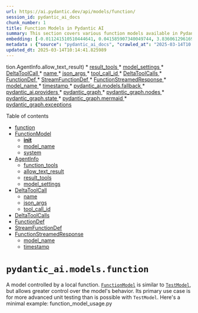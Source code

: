 ```yaml
---
url: https://ai.pydantic.dev/api/models/function/
session_id: pydantic_ai_docs
chunk_number: 1
title: Function Models in Pydantic AI
summary: This section covers various function models available in Pydantic AI, including details on `AgentInfo`, `DeltaToolCall`, `DeltaToolCalls`, and `FunctionDef`. Each model is linked to specific attributes such as `allow_text_result`, `result_tools`, `name`, and `json_args`, providing a comprehensive overview of their functionalities and settings.
embedding: [-0.011241510510444641, 0.041585907340049744, 3.836061296169646e-05, -0.009320979006588459, 0.025466246530413628, 0.0021830040495842695, -0.032418571412563324, -0.02047286555171013, 0.01596601866185665, 0.031189430505037308, 0.01384062971919775, -0.0727241262793541, 8.067232556641102e-05, -0.02234218269586563, 0.0008610382210463285, -0.017003104090690613, -0.021522754803299904, -0.009999566711485386, 0.03794969990849495, 0.04688657447695732, 0.060586363077163696, -0.02340487577021122, 0.004766118712723255, -0.004894154146313667, 0.034595172852277756, -0.023110395297408104, -0.04173954948782921, 0.04852542653679848, -0.031419895589351654, -0.026759404689073563, 0.06857577711343765, -0.0206777211278677, -0.033314816653728485, -0.05628437548875809, 0.01049890462309122, -0.007938196882605553, 0.04980578273534775, 0.01528743002563715, -0.04273822531104088, 0.05515766143798828, -0.03713027387857437, -0.035209741443395615, -0.005089408252388239, 0.03134307265281677, -0.047040216624736786, 0.029345719143748283, -0.00041091369348578155, 0.0036746168043464422, -0.0009514632984064519, 0.03139428794384003, -0.03764241561293602, -0.00429878942668438, -0.006267334334552288, -0.013059613294899464, 0.01070376206189394, 0.02120266668498516, -0.026861833408474922, -0.007464465219527483, -0.002928810426965356, 0.03275146335363388, -0.024864479899406433, -0.0049485694617033005, -8.407326095039025e-05, 0.060791220515966415, -0.03257221356034279, 0.004420422948896885, -0.04867906868457794, -0.0005745589733123779, -0.03472320735454559, 0.015812374651432037, -0.010825395584106445, 0.0239938385784626, -0.03713027387857437, -0.018040191382169724, -0.015940411016345024, -0.06299342960119247, 0.043762508779764175, 0.04079208895564079, 0.006741065066307783, -0.03246978297829628, 0.03587552532553673, 0.014634449034929276, 0.013040408492088318, 0.01574835740029812, -0.019397366791963577, -0.03792409226298332, -0.05397973582148552, -0.03344285488128662, -0.039690982550382614, -0.03316117450594902, -0.017899353057146072, -0.012957185506820679, -0.0171311404556036, 0.020319221541285515, 0.11523188650608063, 0.02089538238942623, -0.02796293795108795, -0.013776611536741257, 0.02582474611699581, 0.007912589237093925, 0.01933334954082966, 0.0044780392199754715, -0.0406128391623497, -0.008296695537865162, 0.042687010020017624, 0.005723183508962393, -0.0003721029497683048, -0.026452118530869484, -0.017464032396674156, 0.03935809060931206, -0.014685663394629955, -0.011401554569602013, -0.014749681577086449, 0.013379702344536781, -0.07789675146341324, -0.031240643933415413, -0.007950999774038792, 0.013078819029033184, 0.01241303514689207, -0.020216794684529305, -0.0052206446416676044, 0.013635773211717606, 0.0319320373237133, 0.018744386732578278, 0.03418545797467232, -0.01135674212127924, 0.013981468975543976, -0.01453202124685049, -0.03492806479334831, -0.03713027387857437, -0.0004809330857824534, 0.014813698828220367, -0.015709947794675827, -0.0013379702577367425, -0.02471083775162697, -0.014199129305779934, -0.032597821205854416, 0.011683233082294464, -0.010031575337052345, 0.028731150552630424, 0.000811024394351989, -0.015735553577542305, 0.019896704703569412, 0.026247262954711914, 0.0071251713670790195, 0.01978147402405739, -0.014032682403922081, 0.008123847655951977, -0.043864935636520386, 0.044761184602975845, 0.026631368324160576, 0.03707905858755112, 0.00123474164865911, -0.02289273403584957, -0.041560299694538116, 0.014954538084566593, -0.0006017665145918727, 0.03203446418046951, 0.044274650514125824, -0.015453875996172428, -0.0018725180998444557, 0.04637443274259567, -0.05817929655313492, 0.02247021719813347, -0.06903669983148575, 0.011555197648704052, -0.048755891621112823, -0.004401217680424452, -0.014672859571874142, -0.051316600292921066, -0.019589420408010483, -0.01135674212127924, -0.016695819795131683, 0.01252826675772667, 0.004183557815849781, -0.030293181538581848, -0.05241770297288895, -0.03756559267640114, -0.011177493259310722, -0.025171764194965363, -0.020216794684529305, -0.020741738379001617, -0.04130423069000244, 0.010793386958539486, -0.024774855002760887, -0.03433910012245178, 0.017694495618343353, 0.02888479270040989, 0.02022959664463997, 0.07062434405088425, 0.014147914946079254, 0.044274650514125824, 0.0329563207924366, 0.011977714486420155, 0.011708839796483517, -0.0024662823416292667, 0.05052277818322182, 0.011036654002964497, 0.01788654923439026, -0.0066514406353235245, 0.00141799240373075, 0.030241968110203743, 0.007221198175102472, -0.027860509231686592, 0.019768670201301575, -0.03602916747331619, -0.013123631477355957, 0.03362210467457771, -0.027527617290616035, -0.039870232343673706, -0.013520540669560432, -0.026631368324160576, 0.0023718562442809343, -0.01494173426181078, 0.007829366251826286, 0.020882578566670418, -0.03777045011520386, 0.004682895727455616, -0.009941951371729374, 0.045145291835069656, 0.007624509744346142, 0.008975283242762089, 0.027015475556254387, 0.008936872705817223, -0.03354528173804283, 0.03851305693387985, 0.0049133594147861, -0.09095636755228043, -0.01213135663419962, 0.023417679592967033, 0.009884335100650787, -0.012060937471687794, 0.006171307526528835, -0.04112498089671135, 0.027015475556254387, -0.06857577711343765, -0.022226950153708458, -0.0035689875949174166, 0.012464248575270176, -0.03418545797467232, 0.0030600468162447214, -0.0008122247527353466, -0.0008458340307697654, 0.01448080688714981, 0.01637573167681694, 0.018949244171380997, 0.021804433315992355, 0.0029496161732822657, 0.028449472039937973, 0.05095810070633888, 0.08091838657855988, -0.03608038276433945, 0.036797381937503815, -0.0105501189827919, -0.03592674061655998, 0.007330028340220451, 0.010863806121051311, -0.004436427727341652, -0.047347500920295715, 0.04353204369544983, -0.002927209949120879, -0.016490962356328964, -0.030088325962424278, -0.017643282189965248, -0.033801354467868805, -0.0011163088493049145, -0.012534668669104576, 0.023071983829140663, 0.0073044211603701115, -0.03444153070449829, 0.08522038161754608, 0.036387667059898376, 0.03354528173804283, -0.009557845070958138, -0.041560299694538116, 0.008488749153912067, 0.0036330053117126226, 0.06417135894298553, 0.02757883071899414, -0.002450278028845787, 0.0032216913532465696, 0.027604438364505768, 0.05264816805720329, 0.01167042925953865, 0.00570397824048996, 0.026861833408474922, -0.02778368815779686, -0.00018675166938919574, 0.004228369798511267, -0.02471083775162697, -0.0127907395362854, 0.02448037452995777, 0.0062737357802689075, -0.05705258622765541, 0.022675074636936188, -0.00530066667124629, 0.020703328773379326, 0.009801112115383148, 0.03933248296380043, 0.019115690141916275, -0.01830906607210636, 0.0008054228383116424, -0.05095810070633888, -0.014211932197213173, -0.01097903773188591, -0.016670212149620056, -0.00018285059195477515, 0.009621862322092056, 0.04232851415872574, 0.002043765503913164, 0.009320979006588459, 0.0403311587870121, -0.01865476183593273, -0.023673750460147858, -0.027117904275655746, -0.005201439373195171, 0.024019446223974228, -0.01898765377700329, 0.03636206313967705, 0.00391148217022419, -0.03413424640893936, -0.0643249973654747, 0.018795600160956383, -0.012156964279711246, -0.009948352351784706, 0.01574835740029812, -0.014749681577086449, 0.01716955006122589, -0.020690524950623512, 0.026426512748003006, 0.008700007572770119, 0.006350557319819927, -0.04253336787223816, 0.0171311404556036, 0.00848234724253416, 0.012368222698569298, -0.039690982550382614, 0.03533777967095375, -0.008360713720321655, 0.05211041867733002, -0.018347477540373802, -0.00782296434044838, -0.06340314447879791, 0.01975586637854576, 0.00811744574457407, 0.03287949785590172, 0.024429159238934517, 0.044069793075323105, -0.017758512869477272, -0.0015796370571479201, 0.0033641308546066284, -0.017387211322784424, -0.008610382676124573, 0.02416028454899788, -0.014570431783795357, -0.0342622809112072, -0.012541069649159908, 0.009570647962391376, 0.002799174515530467, -0.020972203463315964, -0.07267291098833084, 0.008642391301691532, -0.004874948877841234, -0.01709272898733616, -0.042072441428899765, 0.028219008818268776, -0.014250342734158039, -0.03733513131737709, 0.005172631237655878, -0.010915020480751991, 0.029909076169133186, 0.019947919994592667, -0.01898765377700329, 0.005028591491281986, -0.020178383216261864, -0.03367331624031067, -0.034006208181381226, -0.008904864080250263, 0.0085655702278018, 0.0014988146722316742, 0.07026584446430206, -0.03592674061655998, -0.008367115631699562, -0.016017232090234756, 0.027220331132411957, 0.012752328999340534, -0.02054968662559986, -0.0025062935892492533, -0.015172198414802551, 0.041073765605688095, 0.04063844308257103, -0.04768039286136627, -0.022483021020889282, -0.009007291868329048, -0.005550335627049208, 0.02440355159342289, 0.025248587131500244, 0.017566461116075516, 0.06657842546701431, -0.025799138471484184, 0.02739958092570305, 0.015876393765211105, -0.04235411807894707, -0.014096700586378574, 5.1964379963465035e-05, 0.022495824843645096, 0.06811484694480896, 0.02375057153403759, 0.03544020652770996, 0.02085697092115879, 0.05945965275168419, -0.002573512028902769, 0.015837982296943665, -0.02471083775162697, -0.004788524936884642, -0.05966451019048691, 0.025210175663232803, 0.03472320735454559, 0.03344285488128662, 0.02533821016550064, 0.005399893969297409, -0.10099434852600098, -0.01242583803832531, -0.007886982522904873, -0.03277707099914551, 0.06826849281787872, 0.05008745938539505, -0.034595172852277756, -0.0006741865654475987, -0.05346759408712387, 0.022252557799220085, 0.00599845964461565, 0.07625789940357208, 0.01861635036766529, 0.00025707113672979176, -0.03088214434683323, 0.01719515770673752, 0.0007025944069027901, -0.011849679052829742, 0.04112498089671135, 0.030037110671401024, -0.03357088938355446, -0.015466679818928242, 0.04094573110342026, -0.030011504888534546, -0.006414575036615133, -0.029499363154172897, -0.022214146330952644, 0.004718105308711529, -0.0445307232439518, 0.0004717305419035256, 0.018245048820972443, -0.041765157133340836, 0.015005752444267273, -0.0034089433029294014, -0.04524771869182587, 0.07456783205270767, -0.009167336858808994, 0.07420933246612549, -0.0030456427484750748, 0.031010180711746216, -0.006997135933488607, -0.0100123705342412, 0.022188538685441017, -0.026913046836853027, -0.014416788704693317, 0.03216249868273735, -0.011228706687688828, -0.02513335458934307, -0.011657625436782837, 0.03326360508799553, -0.004846140742301941, 0.0348256379365921, 0.019538206979632378, 0.05408216267824173, -0.026938654482364655, 0.050241101533174515, -0.012265793979167938, 0.009096916764974594, -0.0009282568353228271, 0.02440355159342289, -0.025325408205389977, 0.006574619095772505, 0.02289273403584957, -0.030011504888534546, 0.11164689064025879, -0.013917450793087482, -0.019743062555789948, 0.01574835740029812, 0.02085697092115879, -0.011119876988232136, -0.008245481178164482, 0.03777045011520386, -0.014634449034929276, 0.06560534983873367, 0.026913046836853027, -0.021637987345457077, 0.013802219182252884, -0.009461818262934685, -0.004583668429404497, 0.002922408515587449, -0.0071059660986065865, -0.016350124031305313, 0.04760357365012169, 0.0006101688486523926, -0.006110490765422583, 0.03905080631375313, 0.00029988298774696887, -0.029243292286992073, 0.03602916747331619, -0.04532454162836075, 0.02358412556350231, 0.03492806479334831, 0.0348256379365921, 0.023840196430683136, 0.007387644145637751, 0.019999133422970772, 0.003591393819078803, 0.007157180458307266, 3.816056050709449e-05, 0.045452576130628586, -0.00011923299462068826, 0.008667998015880585, 0.023801786825060844, -0.013853433541953564, -0.01418632548302412, -0.002005354966968298, -0.008661597035825253, -0.022214146330952644, -0.0074132513254880905, 0.035491421818733215, 1.3603764273284469e-05, 0.041457872837781906, -0.018769994378089905, -0.019051671028137207, -0.026247262954711914, 0.04967774450778961, 0.029448147863149643, -0.019704652950167656, -0.006753868889063597, 0.004708502907305956, 0.012950783595442772, -0.03807773441076279, -0.0031368678901344538, 0.005540733225643635, 0.02513335458934307, -0.004993381444364786, -0.00773974135518074, -0.009660272859036922, -0.00017534851212985814, 0.048038892447948456, 0.016209285706281662, 0.010492503643035889, -0.05843536928296089, -0.010646145790815353, 0.002069372683763504, -0.03467199206352234, 0.021586773917078972, -0.013469327241182327, -0.022623859345912933, -0.006196914706379175, 0.008264686912298203, 0.025722317397594452, 0.0005885628634132445, -0.025568675249814987, 0.04153469204902649, 0.030395610257983208, -0.011439965106546879, -0.03523534908890724, -0.01175365224480629, 0.004762917757034302, 0.027758080512285233, -0.0045708646066486835, -0.02234218269586563, -0.010159610770642757, -0.009468220174312592, 0.01533864438533783, 0.0028903998900204897, -0.00524945231154561, 0.0002784770622383803, -0.013827825896441936, -0.03208567947149277, 0.018462708219885826, 0.008181463927030563, -0.01533864438533783, -0.014263146556913853, -0.006036870181560516, 0.008719212375581264, -0.0036938220728188753, -0.0255814790725708, 0.005211041774600744, -0.04709143191576004, -0.018437102437019348, 0.02154836244881153, -0.04179076477885246, -0.008098240941762924, -0.0009610659326426685, -0.006741065066307783, -0.0268874391913414, 0.016567783430218697, 0.024326730519533157, -0.03185521438717842, -0.013815023005008698, 0.02716911770403385, -0.007656518369913101, -0.01209934800863266, -0.004839739296585321, 0.029243292286992073, -0.05986936762928963, 0.00215419614687562, -0.004702100995928049, -0.0004897355102002621, 0.002728755120187998, -0.027322759851813316, -0.020216794684529305, -0.009788308292627335, -0.03674616664648056, -0.0035849919077008963, 0.07902346551418304, -0.018795600160956383, -0.03395499661564827, 0.03905080631375313, 0.024416355416178703, -0.013558952137827873, -0.0001332368701696396, 0.0011915296781808138, 0.003354528220370412, -0.0031240645330399275, -0.02061370387673378, 0.025043729692697525, -0.011913696303963661, 0.04074087366461754, 0.03287949785590172, 0.013341291807591915, -0.023904213681817055, -0.013187648728489876, 0.0193717610090971, -0.010101995430886745, -0.006856297142803669, -0.052315276116132736, 0.004372410010546446, 0.010441289283335209, 0.016158070415258408, -0.010876609943807125, -0.005425501149147749, 0.002309439005330205, -0.0313686802983284, 0.01847551204264164, 0.011824071407318115, -0.028321435675024986, 0.008367115631699562, -0.013507737778127193, -0.011715241707861423, 0.018321869894862175, 0.0015020156279206276, 0.012208177708089352, 0.007694929372519255, -0.009813915938138962, 0.008700007572770119, 0.009352987632155418, -0.019013261422514915, 0.027015475556254387, -0.006939520128071308, -0.01812981627881527, 0.004151548724621534, 0.027117904275655746, 0.031727179884910583, 0.013482130132615566, 0.02299516275525093, -0.02788611687719822, -0.03733513131737709, 0.009116122499108315, 0.0034921662881970406, 0.011055858805775642, -0.0035113715566694736, -0.009096916764974594, 0.0032360954210162163, -0.05454309284687042, -0.03213689103722572, 0.06427378207445145, 0.012630694545805454, 0.009487424977123737, -0.061098504811525345, 0.02051127515733242, 0.07282654941082001, -0.01910288631916046, 0.010191620327532291, 0.008879256434738636, 0.027066688984632492, 0.011235108599066734, 0.004049120470881462, -0.047757215797901154, -0.0022278164979070425, -0.011292724870145321, 0.0010314853861927986, -0.00013853833661414683, 0.015837982296943665, 0.009775504469871521, -0.01933334954082966, -0.01394305843859911, 0.0007394045824185014, 0.010415681637823582, -0.02340487577021122, 0.012726721353828907, -0.05633558705449104, 0.002775167813524604, 0.015402661636471748, 0.02281591296195984, 0.013507737778127193, -0.050932493060827255, -0.008520757779479027, 0.020972203463315964, -0.020434454083442688, 0.027041081339120865, -0.022009290754795074, -0.01782253198325634, 0.04319915175437927, 0.044453900307416916, 0.017182353883981705, -0.011043055914342403, -0.03206007182598114, 0.023635338991880417, -0.00037690429599024355, 0.004503645934164524, -0.0008202269673347473, -0.017528049647808075, -0.017528049647808075, 0.06540049612522125, 0.001315564033575356, -0.014634449034929276, 0.0008410327136516571, 0.014788092114031315, 0.0002033562632277608, -0.027143510058522224, 0.0059376428835093975, -0.022354986518621445, -0.05100931599736214, 0.015108180232346058, -0.033519674092531204, -0.008386320434510708, 0.0021509951911866665, 0.030728502199053764, -0.022329378873109818, 0.003985102754086256, -0.03287949785590172, -0.001479609403759241, -0.001053891610354185, 0.04632321745157242, -0.0073684388771653175, 0.015082573518157005, -0.0053934925235807896, 0.009090515784919262, -0.017796924337744713, 0.02191966585814953, -0.006760270334780216, -0.01696469448506832, -0.019218116998672485, -0.021932467818260193, -0.03433910012245178, 0.05935722589492798, -0.027220331132411957, -0.004711703862994909, 0.00672185979783535, 0.05705258622765541, -0.03544020652770996, -0.047347500920295715, 0.023776179179549217, 0.025530263781547546, 0.008155856281518936, 0.018641958013176918, -0.002760763978585601, -0.025043729692697525, -0.028705542907118797, 0.0076117063872516155, 0.04084330052137375, -0.01408389676362276, 0.03843623399734497, -0.007899785414338112, -0.004404418636113405, -0.0015876393299549818, 0.03287949785590172, 0.003655411535874009, 0.01273952517658472, 0.021253880113363266, 0.02065211534500122, 0.010934225283563137, -0.02433953434228897, -0.024249909445643425, -0.049626532942056656, -0.021625183522701263, -0.016222089529037476, 0.0028920001350343227, -0.0045228516682982445, 0.0142375398427248, 0.008764024823904037, -0.03643888235092163, 0.012733123265206814, -0.07595061510801315, -0.012349016964435577, 0.023904213681817055, -0.00597285246476531, 0.018424298614263535, -0.00743885850533843, 0.027041081339120865, 0.02599119208753109, 0.0016380532179027796, -0.04880710318684578, 0.013584558852016926, -0.001554029993712902, -0.01040928065776825, -0.005383889656513929, 0.05216163396835327, -0.036797381937503815, 0.010262039490044117, -0.034800030291080475, 0.02140752412378788, 0.0016196481883525848, 0.0016164472326636314, -0.00210778322070837, -0.03336603194475174, -0.006513802334666252, -0.0033353229518979788, 0.0076117063872516155, -0.004865346010774374, 0.03935809060931206, 0.026528941467404366, 0.0019781473092734814, -0.014224736019968987, -0.02378898300230503, 0.01603003591299057, 0.025043729692697525, 0.011036654002964497, 0.05157266929745674, 0.009820316918194294, 0.02416028454899788, 0.00820066872984171, -0.005025390535593033, 0.011625616811215878, -0.02602960169315338, -0.0009466619230806828, 0.019909508526325226, 0.035593848675489426, -0.0014500012621283531, -0.0212410781532526, -0.00392108503729105, -0.02947375550866127, -0.034902457147836685, -0.00854636449366808, 0.028449472039937973, -0.020280811935663223, 0.04642564430832863, 0.026810618117451668, 0.019602224230766296, -0.02403225004673004, -0.020216794684529305, -0.004263579845428467, 0.04732189327478409, -0.0023526509758085012, 0.02719472534954548, -0.013315684162080288, 0.008610382676124573, -0.03175278753042221, -0.005896031390875578, -0.01448080688714981, -0.0007698130211792886, 0.008021419867873192, -0.025722317397594452, 0.015300233848392963, 0.003527376102283597, -0.03180399909615517, 0.011068662628531456, 0.004260378889739513, 0.005159827880561352, -0.00388267426751554, -0.013008399866521358, -0.0026999469846487045, -0.002967220963910222, 0.011177493259310722, -0.009967558085918427, -0.03505609929561615, 0.025939976796507835, -0.0342622809112072, -0.005614353343844414, -0.023763375356793404, 0.004538855981081724, 0.02165079116821289, 0.0013443719362840056, 0.03316117450594902, 0.015978820621967316, -0.01761767454445362, -0.0020997810643166304, -0.04847421124577522, -0.012797140516340733, -0.039870232343673706, 0.014301557093858719, 0.012861158698797226, 0.00046412841766141355, 0.018731582909822464, 0.020805757492780685, 0.0006885905168019235, 0.0063953697681427, -0.00880883727222681, 0.02264946699142456, -0.025965584442019463, -0.018731582909822464, -0.013110827654600143, 0.017732907086610794, 0.0071059660986065865, 0.009641068056225777, 0.008872855454683304, -0.0064081731252372265, -0.060791220515966415, -0.011126278899610043, 0.09239036589860916, -0.022047700360417366, -0.05997179448604584, 0.04278944060206413, -0.022777503356337547, 0.020780149847269058, 0.00811744574457407, 0.013315684162080288, -0.003857067320495844, -0.004580467473715544, -0.005732786376029253, 0.01135674212127924, -0.021983683109283447, -0.020255204290151596, 0.0018597146263346076, 0.003418545937165618, -0.00571358110755682, 0.043455224484205246, -0.018078602850437164, -0.01035806629806757, 0.015223412774503231, -0.012086544185876846, -0.026247262954711914, -0.026708189398050308, 0.013027604669332504, 0.010710163041949272, 0.02264946699142456, -0.015300233848392963, -0.01802738755941391, 0.0035849919077008963, -0.002229416975751519, -0.017592066898941994, -0.009705085307359695, 0.0013227660674601793, 0.008488749153912067, 0.0221245214343071, 0.02837265096604824, 0.022380592301487923, -0.016567783430218697, 0.006753868889063597, -0.0036810184828937054, -0.04719385877251625, 0.007694929372519255, 0.009724291041493416, -0.030088325962424278, 0.05992057919502258, -0.029294505715370178, -0.022252557799220085, 0.008936872705817223, -0.03403181582689285, -0.028910400345921516, 0.010716564953327179, -0.02926889806985855, 0.026836225762963295, 0.00818786583840847, 0.019883902743458748, 0.04271261766552925, 0.011836875230073929, 0.03753998875617981, 0.03439031541347504, 0.020075954496860504, -0.02602960169315338, -0.033109962940216064, 0.04591350257396698, 0.015441072173416615, -0.0073492336086928844, 0.027937330305576324, -0.005191836506128311, 0.021868450567126274, 0.014493610709905624, 0.008815239183604717, -0.01538985874503851, 0.0029832255095243454, 0.022623859345912933, 0.04120180010795593, 0.045759860426187515, -0.008091839030385017, -0.007253206800669432, -0.02433953434228897, 0.020703328773379326, 0.05098370835185051, 0.006283338647335768, -0.009833120740950108, 0.012240187264978886, 0.013187648728489876, 0.0393068753182888, 0.0001360376481898129, -0.028910400345921516, 0.005716782063245773, 0.03336603194475174, 0.034211065620183945, -0.0348256379365921, -0.012105749920010567, 0.04560621827840805, 0.004974176175892353, 0.030907751992344856, 0.005681572016328573, 0.02181723713874817, -0.018296262249350548, -0.011388751678168774, -0.008924068883061409, -0.009417005814611912, -0.025863155722618103, 0.005278260447084904, -0.020255204290151596, -0.016951890662312508, 0.011209501884877682, -0.010991841554641724, 0.004622078966349363, 0.0012355418875813484, 0.000258671585470438, 0.009263362735509872, 0.02360973320901394, -5.5765431170584634e-05, -0.04240533336997032, -0.004452432040125132, -0.007195590995252132, 0.01599162444472313, 0.04394175857305527, -0.027809293940663338, 0.024774855002760887, -0.01902606524527073, -0.003969098441302776, 0.014852109365165234, -0.018142620101571083, 0.026221655309200287, 0.037155881524086, -0.02423710562288761, 0.0208185613155365, 0.027630046010017395, 0.002251822967082262, 0.03866669908165932, 0.017015907913446426, 0.0016948690172284842, -0.009128926321864128, 0.015133787877857685, -0.004327597562223673, 0.006952323485165834, 0.004881350789219141, -0.027758080512285233, 0.03705345094203949, 0.021497149020433426, 0.007406849414110184, 0.013879040256142616, 0.012361820787191391, 0.029806647449731827, 0.03661813214421272, -1.0159061275771819e-05, -0.013104425743222237, -0.03206007182598114, 0.0009474621620029211, 0.014839306473731995, 0.04271261766552925, 0.008475945331156254, -0.005268658045679331, 0.02529980055987835, 0.006443382706493139, 0.036285240203142166, -0.013027604669332504, -0.0171311404556036, -0.001387583906762302, -0.012573079206049442, 0.0015428268816322088, -0.005233447998762131, -0.030241968110203743, 0.004519650712609291, 0.03518413379788399, -0.0015628323890268803, 0.012105749920010567, -0.04081769287586212, -0.01487771701067686, -0.02340487577021122, -0.006811484694480896, 0.007573295384645462, 0.0017444826662540436, 0.01099824346601963, 0.021561166271567345, -0.004855743609368801, 0.0006977930897846818, -0.005444706417620182, 0.0006337753729894757, 0.0064721908420324326, 0.022188538685441017, 0.002070972928777337, 0.003959495574235916, 0.012969988398253918, -0.011452768929302692, 0.007803759071975946, 0.004065124783664942, 0.007432456593960524, 0.00020945795404259115, -0.06867820024490356, 0.01812981627881527, -0.0005413498147390783, -0.04289186745882034, -0.04140665754675865, 0.006456186529248953, 0.003424947615712881, -0.020690524950623512, 0.026964260265231133, -0.0348256379365921, -0.0305748600512743, -0.01910288631916046, -0.016708623617887497, -0.00023366465757135302, 0.0013283675070852041, 0.01564592868089676, -0.02430112473666668, 0.024454766884446144, -0.046656109392642975, -0.003780246013775468, -3.368432226125151e-05, -0.010351664386689663, -0.009647469036281109, 0.03357088938355446, 0.00743885850533843, 0.014096700586378574, 0.015133787877857685, 0.00022686277225147933, -0.02757883071899414, -0.051623884588479996, -0.021330703049898148, 0.011881687678396702, -0.05095810070633888, 0.0021061827428638935, -0.01761767454445362, -0.0214715413749218, -0.005595148075371981, 0.002562308916822076, 0.01654217764735222, 0.014160717837512493, -0.00028187799034640193, 0.016362927854061127, -0.003908281214535236, 0.0675002783536911, -0.007669322192668915, -0.004503645934164524, 0.018424298614263535, 0.027322759851813316, 0.04063844308257103, -0.011747250333428383, -0.020434454083442688, 0.0032601021230220795, -0.013110827654600143, -0.029243292286992073, 0.027041081339120865, 0.014800895005464554, 0.008232678286731243, 0.036208417266607285, -0.01930774189531803, 0.002471083775162697, -0.013533344492316246, 0.0014331965940073133, 0.033519674092531204, 0.026836225762963295, 0.030216360464692116, -0.010396476835012436, -0.02140752412378788, 0.00040451192762702703, -0.018910832703113556, 0.005614353343844414, -0.005896031390875578, -0.012969988398253918, 0.04709143191576004, -0.018321869894862175, 0.0035049698781222105, -0.008111044764518738, 0.02054968662559986, -0.013008399866521358, 0.00018085003830492496, 0.022598253563046455, 0.006491396110504866, -0.02485167607665062, 0.005495920777320862, 0.004071526695042849, -0.010114798322319984, -0.027245938777923584, -0.007157180458307266, 0.00709316274151206, -0.0036458089016377926, -0.009577049873769283, -0.03733513131737709, 0.012777935713529587, 0.035286564379930496, -0.011401554569602013, 0.004029915202409029, -0.01249625813215971, -0.01448080688714981, 0.014199129305779934, -0.011471974663436413, -0.021586773917078972, 0.027809293940663338, 0.015876393765211105, 0.012201775796711445, -0.0035113715566694736, 0.0012563476338982582, -0.009263362735509872, 0.006555413827300072, 0.0044620344415307045, -0.03646448999643326, 0.011452768929302692, 0.0034601574297994375, 0.005960049107670784, 0.06202036142349243, -0.02878236398100853, 0.020844167098402977, 0.02409626729786396, -0.01853952929377556, 0.0037578397896140814, 0.006645038723945618, -0.021394720301032066, -0.036182813346385956, 0.020383240655064583, 0.028142187744379044, 0.0009994765277951956, -0.007720536086708307, 0.005243050865828991, 0.020037544891238213, -0.008872855454683304, -0.031727179884910583, 0.019218116998672485, 0.007650116924196482, -0.010076387785375118, 0.010902216657996178, 0.024672426283359528, 0.03533777967095375, -0.03456956520676613, 0.014071093872189522, 0.004414021503180265, 0.01239382941275835, 0.023366466164588928, -0.003876272588968277, 0.008040624670684338, 0.018577940762043, 0.019525403156876564, 0.0024614811409264803, 0.005390291567891836, 0.030830930918455124, -0.009148131124675274, 0.015671536326408386, -0.03784727305173874, -0.021433129906654358, -0.024173088371753693, 0.028065364807844162, 0.013034006580710411, 0.013238863088190556, -0.008687203750014305, 0.00820066872984171, -0.02012716978788376, -0.016452552750706673, -0.020639311522245407, 0.0361315980553627, -0.030702896416187286, -0.026631368324160576, 0.02130509540438652, -0.007630911655724049, -0.005479916464537382, -0.007054752204567194, 0.014096700586378574, 0.0358499214053154, 0.013584558852016926, -0.03408303111791611, -0.0038410627748817205, -0.009506630711257458, 0.0008474345086142421, 0.016055641695857048, 0.002677540760487318, -0.027911722660064697, -0.013174845837056637, -0.02106182835996151, 0.019179707393050194, -0.044069793075323105, -0.01709272898733616, 0.041688334196805954, 0.011939303949475288, 0.014621646143496037, 0.0017700897296890616, -0.04040798172354698, 0.0031880822498351336, 0.02578633464872837, 0.022636663168668747, 0.034800030291080475, -0.01606844551861286, 0.03218810632824898, -0.008764024823904037, -0.0015636326279491186, 0.03456956520676613, 0.008251883089542389, -0.01453202124685049, -0.02908964827656746, 1.6779642464825884e-05, -0.026554547250270844, -0.04140665754675865, 0.006741065066307783, 0.01806579902768135, 0.010127602145075798, -0.001447600545361638, -0.0008170260698534548, 0.012944381684064865, 0.021599575877189636, 0.01027484331279993, 0.014954538084566593, -0.03006271831691265, -0.003722629975527525, 0.009359389543533325, -0.028014151379466057, -0.005796804092824459, 0.01830906607210636, 0.02167639695107937, -0.03753998875617981, 0.016465356573462486, -0.009039301425218582, 0.003109660465270281, -0.017041515558958054, -0.01237462367862463, 0.014416788704693317, 0.010370869189500809, -0.004986979998648167, -0.02244460955262184, 0.028065364807844162, -0.00042051635682582855, -0.007227600086480379, -0.002999229822307825, -0.01833467371761799, 0.011529590003192425, 0.0023702557664364576, -0.003437751205638051, 0.011958508752286434, -0.018936440348625183, 0.03077971749007702, -0.025658300146460533, 0.0024726842530071735, 0.04332718998193741, -0.023737767711281776, -0.013712594285607338, 0.007752545177936554, 0.0019109287532046437, -0.008232678286731243, -0.035491421818733215, 0.013751004822552204, -0.004423623904585838, 0.018974849954247475, 0.026183245703577995, -0.0025719115510582924, -0.004382012411952019, -0.004519650712609291, 0.005188635550439358, -0.012464248575270176, 0.02550465799868107, -0.004049120470881462, 0.029243292286992073, 0.004711703862994909, 0.014864913187921047, -0.04030555114150047, -0.03085653856396675, -0.019243724644184113, 0.00875762291252613, -0.016670212149620056, -0.017809728160500526, 0.016209285706281662, 0.026810618117451668, 0.0053294748067855835, 0.00017154746456071734, 0.03974219784140587, 0.03508170694112778, 0.00213339040055871, -0.017182353883981705, -0.00040751276537775993, -0.005575942806899548, -0.006728261709213257, -0.024147480726242065, 0.019973525777459145, 0.018629154190421104, -0.03415985032916069, -0.003876272588968277, 0.04079208895564079, -0.03692541643977165, 0.009468220174312592, -0.009884335100650787, -0.010134004056453705, 0.012489856220781803, -0.0020229597575962543, -0.01588919572532177, -0.007976607419550419, 0.008642391301691532, 0.014288753271102905, -0.00820066872984171, -0.02275189571082592, 0.02908964827656746, -0.060996077954769135, 0.024416355416178703, 0.010146807879209518, -0.03336603194475174, -0.004305191338062286, -0.04842299968004227, 0.004609275609254837, 0.001560431788675487, -0.019346153363585472, 0.0222653616219759, 0.019704652950167656, -0.02385300025343895, -0.026144834235310555, -0.04045919328927994, 0.006849895231425762, 0.04619518294930458, 0.01185608096420765, -0.023417679592967033, -0.018641958013176918, 0.02809097245335579, 0.005486317910254002, 0.013302881270647049, -0.02613203041255474, -0.019832687452435493, -0.04022873193025589, 0.0038922769017517567, -0.02040884643793106, -0.01104945782572031, -0.005201439373195171, -0.023827392607927322, 0.044377077370882034, -0.023417679592967033, 0.030421217903494835, -0.00913532730191946, 0.013162042014300823, 0.0066706459037959576, 0.0044780392199754715, 0.0031224640551954508, -0.02482607029378414, 0.02250862866640091, 0.026733797043561935, 0.014391181990504265, -0.025120550766587257, -0.0021301894448697567, -0.017297586426138878, -0.024966908618807793, -0.037872880697250366, 0.022188538685441017, 0.008079035207629204, -0.021586773917078972, 0.025619888678193092, 0.012304204516112804, 0.017079925164580345, -0.04240533336997032, 0.016414141282439232, 0.04056162387132645, -0.017246372997760773, 0.021087434142827988, -0.0016404539346694946, -0.010153209790587425, 0.024249909445643425, -0.0013299679849296808, 0.0008922468987293541, 0.017592066898941994, 0.010114798322319984, 0.00016014430730137974, 0.005150225013494492, 0.01765608601272106, -0.01951259933412075, 0.060996077954769135, 0.02526138909161091, -0.02489008754491806, 0.028065364807844162, 0.014711271040141582, 0.014327164739370346, -0.00606567831709981, 0.047936465591192245, 0.0204472579061985, 0.020588096231222153, 0.010402878746390343, 0.019794277846813202, -0.028065364807844162, 0.03418545797467232, 0.03016514703631401, 0.0035497823264449835, -0.03495367243885994, -0.043275974690914154, -0.004221968352794647, 0.016875069588422775, -0.005566340405493975, 0.02430112473666668, -0.006907511502504349, -0.018219441175460815, -0.011888089589774609, -0.025082139298319817, -0.033698923885822296, 0.00248228688724339, 0.013238863088190556, -0.04470997303724289, -0.0009130526450462639, 0.003908281214535236, 0.014147914946079254, 0.017604870721697807, -0.01596601866185665, -0.02234218269586563, -0.006568217650055885, 0.009705085307359695, -0.011587206274271011, 0.018693173304200172, -0.009365791454911232, 0.026733797043561935, -0.013776611536741257, -0.0031752786599099636, -0.006939520128071308, 0.0028263821732252836, -0.01658058725297451, 0.01627330295741558, 0.033212389796972275, -0.04319915175437927, -0.01373820099979639, -0.025978388264775276, -0.008021419867873192, -0.005307068582624197, 0.006280137691646814, -0.03277707099914551, 0.033417247235774994, -0.014903323724865913, 0.03147110715508461, -0.019794277846813202, -0.04650246724486351, 0.019000457599759102, -0.008341507986187935, -0.0032392963767051697, -0.005623956210911274]
metadata : {"source": "pydantic_ai_docs", "crawled_at": "2025-03-14T10:14:41.825989", "url_path": "/api/models/function/", "chunk_size": 4929}
updated_dt: 2025-03-14T10:14:41.825989
---
```

tion.AgentInfo.allow_text_result)
        * [ result_tools  ](https://ai.pydantic.dev/api/models/function/#pydantic_ai.models.function.AgentInfo.result_tools)
        * [ model_settings  ](https://ai.pydantic.dev/api/models/function/#pydantic_ai.models.function.AgentInfo.model_settings)
      * [ DeltaToolCall  ](https://ai.pydantic.dev/api/models/function/#pydantic_ai.models.function.DeltaToolCall)
        * [ name  ](https://ai.pydantic.dev/api/models/function/#pydantic_ai.models.function.DeltaToolCall.name)
        * [ json_args  ](https://ai.pydantic.dev/api/models/function/#pydantic_ai.models.function.DeltaToolCall.json_args)
        * [ tool_call_id  ](https://ai.pydantic.dev/api/models/function/#pydantic_ai.models.function.DeltaToolCall.tool_call_id)
      * [ DeltaToolCalls  ](https://ai.pydantic.dev/api/models/function/#pydantic_ai.models.function.DeltaToolCalls)
      * [ FunctionDef  ](https://ai.pydantic.dev/api/models/function/#pydantic_ai.models.function.FunctionDef)
      * [ StreamFunctionDef  ](https://ai.pydantic.dev/api/models/function/#pydantic_ai.models.function.StreamFunctionDef)
      * [ FunctionStreamedResponse  ](https://ai.pydantic.dev/api/models/function/#pydantic_ai.models.function.FunctionStreamedResponse)
        * [ model_name  ](https://ai.pydantic.dev/api/models/function/#pydantic_ai.models.function.FunctionStreamedResponse.model_name)
        * [ timestamp  ](https://ai.pydantic.dev/api/models/function/#pydantic_ai.models.function.FunctionStreamedResponse.timestamp)
    * [ pydantic_ai.models.fallback  ](https://ai.pydantic.dev/api/models/fallback/)
    * [ pydantic_ai.providers  ](https://ai.pydantic.dev/api/providers/)
    * [ pydantic_graph  ](https://ai.pydantic.dev/api/pydantic_graph/graph/)
    * [ pydantic_graph.nodes  ](https://ai.pydantic.dev/api/pydantic_graph/nodes/)
    * [ pydantic_graph.state  ](https://ai.pydantic.dev/api/pydantic_graph/state/)
    * [ pydantic_graph.mermaid  ](https://ai.pydantic.dev/api/pydantic_graph/mermaid/)
    * [ pydantic_graph.exceptions  ](https://ai.pydantic.dev/api/pydantic_graph/exceptions/)


Table of contents 
  * [ function  ](https://ai.pydantic.dev/api/models/function/#pydantic_ai.models.function)
  * [ FunctionModel  ](https://ai.pydantic.dev/api/models/function/#pydantic_ai.models.function.FunctionModel)
    * [ __init__  ](https://ai.pydantic.dev/api/models/function/#pydantic_ai.models.function.FunctionModel.__init__)
    * [ model_name  ](https://ai.pydantic.dev/api/models/function/#pydantic_ai.models.function.FunctionModel.model_name)
    * [ system  ](https://ai.pydantic.dev/api/models/function/#pydantic_ai.models.function.FunctionModel.system)
  * [ AgentInfo  ](https://ai.pydantic.dev/api/models/function/#pydantic_ai.models.function.AgentInfo)
    * [ function_tools  ](https://ai.pydantic.dev/api/models/function/#pydantic_ai.models.function.AgentInfo.function_tools)
    * [ allow_text_result  ](https://ai.pydantic.dev/api/models/function/#pydantic_ai.models.function.AgentInfo.allow_text_result)
    * [ result_tools  ](https://ai.pydantic.dev/api/models/function/#pydantic_ai.models.function.AgentInfo.result_tools)
    * [ model_settings  ](https://ai.pydantic.dev/api/models/function/#pydantic_ai.models.function.AgentInfo.model_settings)
  * [ DeltaToolCall  ](https://ai.pydantic.dev/api/models/function/#pydantic_ai.models.function.DeltaToolCall)
    * [ name  ](https://ai.pydantic.dev/api/models/function/#pydantic_ai.models.function.DeltaToolCall.name)
    * [ json_args  ](https://ai.pydantic.dev/api/models/function/#pydantic_ai.models.function.DeltaToolCall.json_args)
    * [ tool_call_id  ](https://ai.pydantic.dev/api/models/function/#pydantic_ai.models.function.DeltaToolCall.tool_call_id)
  * [ DeltaToolCalls  ](https://ai.pydantic.dev/api/models/function/#pydantic_ai.models.function.DeltaToolCalls)
  * [ FunctionDef  ](https://ai.pydantic.dev/api/models/function/#pydantic_ai.models.function.FunctionDef)
  * [ StreamFunctionDef  ](https://ai.pydantic.dev/api/models/function/#pydantic_ai.models.function.StreamFunctionDef)
  * [ FunctionStreamedResponse  ](https://ai.pydantic.dev/api/models/function/#pydantic_ai.models.function.FunctionStreamedResponse)
    * [ model_name  ](https://ai.pydantic.dev/api/models/function/#pydantic_ai.models.function.FunctionStreamedResponse.model_name)
    * [ timestamp  ](https://ai.pydantic.dev/api/models/function/#pydantic_ai.models.function.FunctionStreamedResponse.timestamp)


# `pydantic_ai.models.function`
A model controlled by a local function.
[`FunctionModel`](https://ai.pydantic.dev/api/models/function/#pydantic_ai.models.function.FunctionModel) is similar to [`TestModel`](https://ai.pydantic.dev/api/models/test/), but allows greater control over the model's behavior.
Its primary use case is for more advanced unit testing than is possible with `TestModel`.
Here's a minimal example:
function_model_usage.py